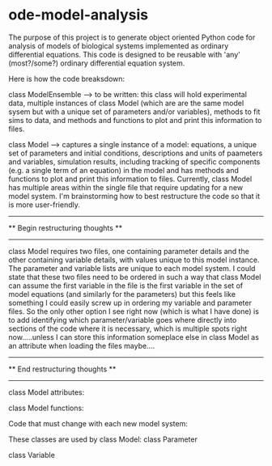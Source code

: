 # ode-model-analysis

The purpose of this project is to generate object oriented Python code for analysis of models of biological systems implemented as ordinary differential equations. This code is designed to be reusable with 'any' (most?/some?) ordinary differential equation system. 

Here is how the code breaksdown:


class ModelEnsemble --> to be written: this class will hold experimental data, multiple instances of class Model (which are are the same model sysem but with a unique set of parameters and/or variables), methods to fit sims to data, and methods and functions to plot and print this information to files. 

class Model --> captures a single instance of a model: equations, a unique set of parameters and initial conditions, descriptions and units of paameters and variables, simulation results, including tracking of specific components (e.g. a single term of an equation) in the model and has methods and functions to plot and print this information to files. 
  Currently, class Model has multiple areas within the single file that require updating for a new model system. I'm brainstorming how to best restructure    the code so that it is more user-friendly.
  
  **********************************
  ** Begin restructuring thoughts **
  **********************************
  class Model requires two files, one containing parameter details and the other containing variable details, with values unique to this model instance. The parameter and variable lists are unique to each model system. I could state that these two files need to be ordered in such a way that class Model can assume the first variable in the file is the first variable in the set of model equations (and similarly for the parameters) but this feels like something I could easily screw up in ordering my variable and parameter files. So the only other option I see right now (which is what I have done) is to add identifying which parameter/variable goes where directly into sections of the code where it is necessary, which is multiple spots right now.....unless I can store this information someplace else in class Model as an attribute when loading the files maybe....
  **********************************
  **  End restructuring thoughts  **
  **********************************
  
  
  
  class Model attributes:
  
    
  class Model functions:
  
  
  Code that must change with each new model system:
  
  
  These classes are used by class Model:
  class Parameter

  class Variable


